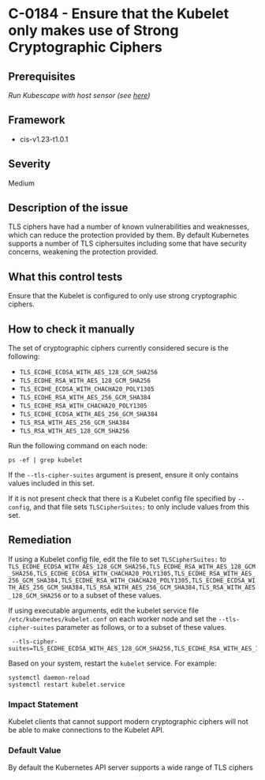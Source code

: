 # C-0184 - Ensure that the Kubelet only makes use of Strong Cryptographic Ciphers

## Prerequisites
 *Run Kubescape with host sensor (see [here](https://hub.armo.cloud/docs/host-sensor))*
 
## Framework
* cis-v1.23-t1.0.1
 
## Severity
Medium

## Description of the issue
TLS ciphers have had a number of known vulnerabilities and weaknesses, which can reduce the protection provided by them. By default Kubernetes supports a number of TLS ciphersuites including some that have security concerns, weakening the protection provided.
 
## What this control tests 
Ensure that the Kubelet is configured to only use strong cryptographic ciphers.
 
## How to check it manually 
The set of cryptographic ciphers currently considered secure is the following:

 * `TLS_ECDHE_ECDSA_WITH_AES_128_GCM_SHA256`
* `TLS_ECDHE_RSA_WITH_AES_128_GCM_SHA256`
* `TLS_ECDHE_ECDSA_WITH_CHACHA20_POLY1305`
* `TLS_ECDHE_RSA_WITH_AES_256_GCM_SHA384`
* `TLS_ECDHE_RSA_WITH_CHACHA20_POLY1305`
* `TLS_ECDHE_ECDSA_WITH_AES_256_GCM_SHA384`
* `TLS_RSA_WITH_AES_256_GCM_SHA384`
* `TLS_RSA_WITH_AES_128_GCM_SHA256`

 Run the following command on each node:

 
```
ps -ef | grep kubelet

```
 If the `--tls-cipher-suites` argument is present, ensure it only contains values included in this set.

 If it is not present check that there is a Kubelet config file specified by `--config`, and that file sets `TLSCipherSuites:` to only include values from this set.
 
## Remediation
If using a Kubelet config file, edit the file to set `TLSCipherSuites:` to `TLS_ECDHE_ECDSA_WITH_AES_128_GCM_SHA256,TLS_ECDHE_RSA_WITH_AES_128_GCM_SHA256,TLS_ECDHE_ECDSA_WITH_CHACHA20_POLY1305,TLS_ECDHE_RSA_WITH_AES_256_GCM_SHA384,TLS_ECDHE_RSA_WITH_CHACHA20_POLY1305,TLS_ECDHE_ECDSA_WITH_AES_256_GCM_SHA384,TLS_RSA_WITH_AES_256_GCM_SHA384,TLS_RSA_WITH_AES_128_GCM_SHA256` or to a subset of these values.

 If using executable arguments, edit the kubelet service file `/etc/kubernetes/kubelet.conf` on each worker node and set the `--tls-cipher-suites` parameter as follows, or to a subset of these values.

 
```
 --tls-cipher-suites=TLS_ECDHE_ECDSA_WITH_AES_128_GCM_SHA256,TLS_ECDHE_RSA_WITH_AES_128_GCM_SHA256,TLS_ECDHE_ECDSA_WITH_CHACHA20_POLY1305,TLS_ECDHE_RSA_WITH_AES_256_GCM_SHA384,TLS_ECDHE_RSA_WITH_CHACHA20_POLY1305,TLS_ECDHE_ECDSA_WITH_AES_256_GCM_SHA384,TLS_RSA_WITH_AES_256_GCM_SHA384,TLS_RSA_WITH_AES_128_GCM_SHA256

```
 Based on your system, restart the `kubelet` service. For example:

 
```
systemctl daemon-reload
systemctl restart kubelet.service

```
 
### Impact Statement
Kubelet clients that cannot support modern cryptographic ciphers will not be able to make connections to the Kubelet API.
 
### Default Value
By default the Kubernetes API server supports a wide range of TLS ciphers
 
